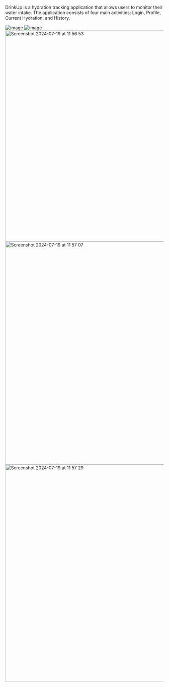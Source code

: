 
DrinkUp is a hydration tracking application that allows users to monitor their water intake. The application
consists of four main activities: Login, Profile, Current Hydration, and History.


![image](https://github.com/user-attachments/assets/024e5d9a-315c-429f-881b-1f7b95d66f29)
![image](https://github.com/user-attachments/assets/91b9ae2b-c4bc-4327-9870-dfa48607c865)
<img width="672" alt="Screenshot 2024-07-19 at 11 56 53" src="https://github.com/user-attachments/assets/fd78fafc-1740-4774-b5a1-061f9a9ce114">
<img width="709" alt="Screenshot 2024-07-19 at 11 57 07" src="https://github.com/user-attachments/assets/06aede2f-74e9-43f1-806c-8835d96172f5">
<img width="691" alt="Screenshot 2024-07-19 at 11 57 29" src="https://github.com/user-attachments/assets/3730f4e7-5780-4786-a23e-46471c6523a8">
